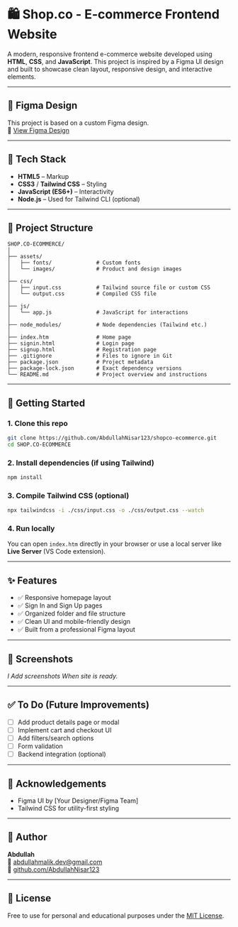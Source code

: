 # 🛍️ Shop.co - E-commerce Frontend Website

A modern, responsive frontend e-commerce website developed using **HTML**, **CSS**, and **JavaScript**. This project is inspired by a Figma UI design and built to showcase clean layout, responsive design, and interactive elements.

---

## 🎨 Figma Design

This project is based on a custom Figma design.  
🔗 [View Figma Design](https://www.figma.com/files/team/1438529732830613501/recents-and-sharing?fuid=1438529731130032805)

---

## 🧰 Tech Stack

- **HTML5** – Markup
- **CSS3** / **Tailwind CSS** – Styling
- **JavaScript (ES6+)** – Interactivity
- **Node.js** – Used for Tailwind CLI (optional)

---

## 📁 Project Structure

```
SHOP.CO-ECOMMERCE/
│
├── assets/
│   ├── fonts/              # Custom fonts
│   └── images/             # Product and design images
│
├── css/
│   ├── input.css           # Tailwind source file or custom CSS
│   └── output.css          # Compiled CSS file
│
├── js/
│   └── app.js              # JavaScript for interactions
│
├── node_modules/           # Node dependencies (Tailwind etc.)
│
├── index.htm               # Home page
├── signin.html             # Login page
├── signup.html             # Registration page
├── .gitignore              # Files to ignore in Git
├── package.json            # Project metadata
├── package-lock.json       # Exact dependency versions
└── README.md               # Project overview and instructions
```

---

## 🚀 Getting Started

### 1. Clone this repo

```bash
git clone https://github.com/AbdullahNisar123/shopco-ecommerce.git
cd SHOP.CO-ECOMMERCE
```

### 2. Install dependencies (if using Tailwind)

```bash
npm install
```

### 3. Compile Tailwind CSS (optional)

```bash
npx tailwindcss -i ./css/input.css -o ./css/output.css --watch
```

### 4. Run locally

You can open `index.htm` directly in your browser or use a local server like **Live Server** (VS Code extension).

---

## ✨ Features

- ✅ Responsive homepage layout
- ✅ Sign In and Sign Up pages
- ✅ Organized folder and file structure
- ✅ Clean UI and mobile-friendly design
- ✅ Built from a professional Figma layout

---

## 📸 Screenshots

_I Add screenshots When site is ready._

---

## ✅ To Do (Future Improvements)

- [ ] Add product details page or modal
- [ ] Implement cart and checkout UI
- [ ] Add filters/search options
- [ ] Form validation
- [ ] Backend integration (optional)

---

## 🙌 Acknowledgements

- Figma UI by [Your Designer/Figma Team]
- Tailwind CSS for utility-first styling

---

## 👤 Author

**Abdullah**  
📧 abdullahmalik.dev@gmail.com  
🐙 [github.com/AbdullahNisar123](https://github.com/AbdullahNisar123)

---

## 📝 License

Free to use for personal and educational purposes under the [MIT License](https://opensource.org/licenses/MIT).
